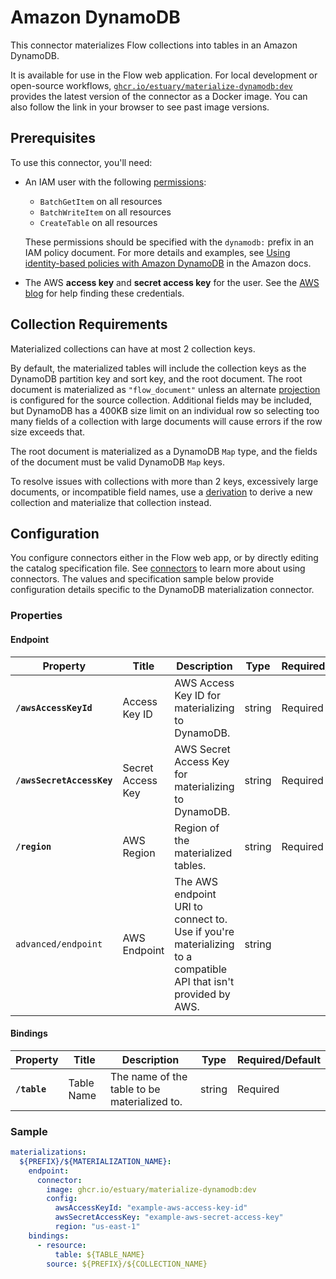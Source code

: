 

# Amazon DynamoDB

This connector materializes Flow collections into tables in an Amazon DynamoDB.

It is available for use in the Flow web application. For local development or open-source workflows,
[`ghcr.io/estuary/materialize-dynamodb:dev`](https://ghcr.io/estuary/materialize-dynamodb:dev)
provides the latest version of the connector as a Docker image. You can also follow the link in your
browser to see past image versions.

## Prerequisites

To use this connector, you'll need:

- An IAM user with the following
  [permissions](https://docs.aws.amazon.com/service-authorization/latest/reference/list_amazondynamodb.html):
  - `BatchGetItem` on all resources
  - `BatchWriteItem` on all resources
  - `CreateTable` on all resources

  These permissions should be specified with the `dynamodb:` prefix in an IAM policy document. For
  more details and examples, see [Using identity-based policies with Amazon
  DynamoDB](https://docs.aws.amazon.com/amazondynamodb/latest/developerguide/using-identity-based-policies.html)
  in the Amazon docs.

- The AWS **access key** and **secret access key** for the user. See the [AWS
  blog](https://aws.amazon.com/blogs/security/wheres-my-secret-access-key/) for help finding these
  credentials.

## Collection Requirements

Materialized collections can have at most 2 collection keys.

By default, the materialized tables will include the collection keys as the DynamoDB partition key
and sort key, and the root document. The root document is materialized as `"flow_document"` unless
an alternate [projection](../../../concepts/collections.md#projections) is configured for the source
collection. Additional fields may be included, but DynamoDB has a 400KB size limit on an individual
row so selecting too many fields of a collection with large documents will cause errors if the row
size exceeds that.

The root document is materialized as a DynamoDB `Map` type, and the fields of the document must be
valid DynamoDB `Map` keys.

To resolve issues with collections with more than 2 keys, excessively large documents, or
incompatible field names, use a [derivation](../../../concepts/derivations.md) to derive a new
collection and materialize that collection instead.

## Configuration

You configure connectors either in the Flow web app, or by directly editing the catalog
specification file. See [connectors](../../../concepts/connectors.md#using-connectors) to learn more
about using connectors. The values and specification sample below provide configuration details
specific to the DynamoDB materialization connector.

### Properties

#### Endpoint

| Property                  | Title             | Description                                                                                                     | Type   | Required/Default |
| ------------------------- | ----------------- | --------------------------------------------------------------------------------------------------------------- | ------ | ---------------- |
| **`/awsAccessKeyId`**     | Access Key ID     | AWS Access Key ID for materializing to DynamoDB.                                                                | string | Required         |
| **`/awsSecretAccessKey`** | Secret Access Key | AWS Secret Access Key for materializing to DynamoDB.                                                            | string | Required         |
| **`/region`**             | AWS Region        | Region of the materialized tables.                                                                              | string | Required         |
| `advanced/endpoint`       | AWS Endpoint      | The AWS endpoint URI to connect to. Use if you're materializing to a compatible API that isn't provided by AWS. | string |                  |

#### Bindings

| Property         | Title        | Description                                                               | Type    | Required/Default |
| ---------------- | ------------ | ------------------------------------------------------------------------- | ------- | ---------------- |
| **`/table`**     | Table Name   | The name of the table to be materialized to.                              | string  | Required         |

### Sample

```yaml
materializations:
  ${PREFIX}/${MATERIALIZATION_NAME}:
    endpoint:
      connector:
        image: ghcr.io/estuary/materialize-dynamodb:dev
        config:
          awsAccessKeyId: "example-aws-access-key-id"
          awsSecretAccessKey: "example-aws-secret-access-key"
          region: "us-east-1"
    bindings:
      - resource:
          table: ${TABLE_NAME}
        source: ${PREFIX}/${COLLECTION_NAME}
```
